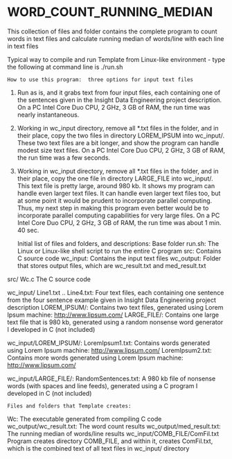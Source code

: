 # WORD_COUNT_RUNNING_MEDIAN
This collection of files and folder contains the complete program to count words in text files and calculate running median of words/line with each line in text files


Typical way to compile and run Template from Linux-like environment - type the following at command line is ./run.sh



	How to use this program:  three options for input text files
1)  Run as is, and it grabs text from four input files, each containing one of the sentences given in the Insight Data Engineering project description.  On a PC Intel Core Duo CPU, 2 GHz, 3 GB of RAM, the run time was nearly instantaneous.

2)  Working in wc_input directory, remove all *.txt files in the folder, and in their place, copy the two files in directory LOREM_IPSUM into wc_input/.  These two text files are a bit longer, and show the program can handle modest size text files.  On a PC Intel Core Duo CPU, 2 GHz, 3 GB of RAM, the run time was a few seconds.

3)  Working in wc_input directory, remove all *.txt files in the folder, and in their place, copy the one file in directory LARGE_FILE into wc_input/.  This text file is pretty large, around 980 kb.  It shows my program can handle even larger text files.  It can handle even larger text files too, but at some point it would be prudent to incorporate parallel computing.  Thus, my next step in making this program even better would be to incorporate parallel computing capabilities for very large files.  On a PC Intel Core Duo CPU, 2 GHz, 3 GB of RAM, the run time was about 1 min. 40 sec.



	Initial list of files and folders, and descriptions:
Base folder
		run.sh:		 	 The Linux or Linux-like shell script to run the entire C program
 src:	 			 Contains C source code
 wc_input:			 Contains the input text files
 wc_output:			 Folder that stores output files, which are wc_result.txt and med_result.txt
 
src/
 Wc.c		 		 The C source code
 
wc_input/
 Line1.txt .. Line4.txt:	 Four text files, each containing one sentence from the four sentence example given in Insight Data Engineering project description
 LOREM_IPSUM/:			 Contains two text files, generated using Lorem Ipsum machine:  http://www.lipsum.com/
 LARGE_FILE/:			 Contains one large text file that is 980 kb, generated using a random nonsense word generator I developed in C (not included)
 
wc_input/LOREM_IPSUM/:
 LoremIpsum1.txt:		 Contains words generated using Lorem Ipsum machine:  http://www.lipsum.com/
 LoremIpsum2.txt:		 Contains more words generated using Lorem Ipsum machine:  http://www.lipsum.com/
 
wc_input/LARGE_FILE/:
 RandomSentences.txt:		 A 980 kb file of nonsense words (with spaces and line feeds), generated using a C program I developed in C (not included)

 
 
 
	Files and folders that Template creates:
Wc:		 		 The executable generated from compiling C code
wc_output/wc_result.txt:	 The word count results
wc_output/med_result.txt:	 The running median of words/line results
wc_input/COMB_FILE/ComFil.txt	 Program creates directory COMB_FILE, and within it, creates ComFil.txt, which is the combined text of all text files in wc_input/ directory


	
